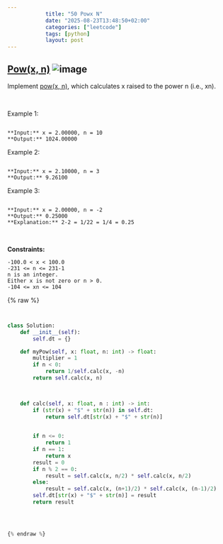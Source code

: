 ```yaml
---
            title: "50 Powx N"
            date: "2025-08-23T13:48:50+02:00"
            categories: ["leetcode"]
            tags: [python]
            layout: post
---
```

            
## [Pow(x, n)](https://leetcode.com/problems/powx-n) ![image](https://img.shields.io/badge/Difficulty-Medium-orange)

Implement [pow(x, n)](https://www.cplusplus.com/reference/valarray/pow/), which calculates x raised to the power n (i.e., xn).

 

Example 1:

```

**Input:** x = 2.00000, n = 10
**Output:** 1024.00000

```

Example 2:

```

**Input:** x = 2.10000, n = 3
**Output:** 9.26100

```

Example 3:

```

**Input:** x = 2.00000, n = -2
**Output:** 0.25000
**Explanation:** 2-2 = 1/22 = 1/4 = 0.25

```

 

**Constraints:**

	-100.0 < x < 100.0
	-231 <= n <= 231-1
	n is an integer.
	Either x is not zero or n > 0.
	-104 <= xn <= 104

{% raw %}


```python


class Solution:
    def __init__(self):
        self.dt = {}

    def myPow(self, x: float, n: int) -> float:
        multiplier = 1
        if n < 0:
            return 1/self.calc(x, -n) 
        return self.calc(x, n) 
        


    def calc(self, x: float, n : int) -> int:
        if (str(x) + "$" + str(n)) in self.dt:
            return self.dt[str(x) + "$" + str(n)]

        
        if n <= 0:
            return 1
        if n == 1:
            return x
        result = 0
        if n % 2 == 0:
            result = self.calc(x, n/2) * self.calc(x, n/2)
        else:
            result = self.calc(x, (n+1)/2) * self.calc(x, (n-1)/2)
        self.dt[str(x) + "$" + str(n)] = result
        return result

      


{% endraw %}
```
